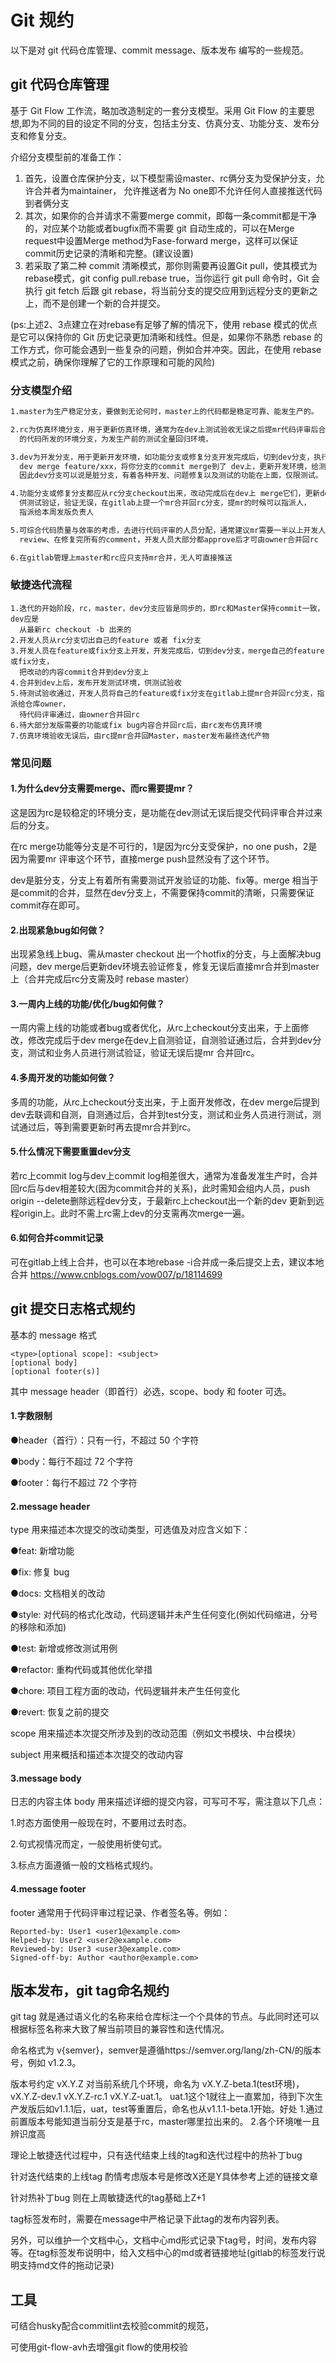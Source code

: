 # Git 规约

以下是对 git 代码仓库管理、commit message、版本发布 编写的一些规范。

## git 代码仓库管理

基于 Git Flow 工作流，略加改造制定的一套分支模型。采用 Git Flow 的主要思想,即为不同的目的设定不同的分支，包括主分支、仿真分支、功能分支、发布分支和修复分支。

介绍分支模型前的准备工作：
1. 首先，设置仓库保护分支，以下模型需设master、rc俩分支为受保护分支，允许合并者为maintainer，
  允许推送者为 No one即不允许任何人直接推送代码到者俩分支
2. 其次，如果你的合并请求不需要merge commit，即每一条commit都是干净的，对应某个功能或者bugfix而不需要
  git 自动生成的，可以在Merge request中设置Merge method为Fase-forward merge，这样可以保证commit历史记录的清晰和完整。(建议设置)
3. 若采取了第二种 commit 清晰模式，那你则需要再设置Git pull，使其模式为rebase模式，git config pull.rebase true，当你运行 git pull 命令时，Git 会执行 git fetch 后跟 git rebase，将当前分支的提交应用到远程分支的更新之上，而不是创建一个新的合并提交。

(ps:上述2、3点建立在对rebase有足够了解的情况下，使用 rebase 模式的优点是它可以保持你的 Git 历史记录更加清晰和线性。但是，如果你不熟悉 rebase 的工作方式，你可能会遇到一些复杂的问题，例如合并冲突。因此，在使用 rebase 模式之前，确保你理解了它的工作原理和可能的风险)

### 分支模型介绍

````md
1.master为生产稳定分支，要做到无论何时，master上的代码都是稳定可靠、能发生产的。

2.rc为仿真环境分支，用于更新仿真环境，通常为在dev上测试验收无误之后提mr代码评审后合并回rc分支
  的代码所发的环境分支，为发生产前的测试全量回归环境，

3.dev为开发分支，用于更新开发环境，如功能分支或修复分支开发完成后，切到dev分支，执行
  dev merge feature/xxx，将你分支的commit merge到了 dev上，更新开发环境，给测试验收。
  因此dev分支可以说是脏分支，有着各种开发、问题修复以及测试的功能在上面，仅限测试。

4.功能分支或修复分支都应从rc分支checkout出来，改动完成后在dev上 merge它们，更新dev环境
  供测试验证，验证无误，在gitlab上提一个mr合并回rc分支，提mr的时候可以指派人，
  指派给本周发版负责人

5.可综合代码质量与效率的考虑，去进行代码评审的人员分配，通常建议mr需要一半以上开发人员
  review、在修复完所有的comment，开发人员大部分都approve后才可由owner合并回rc

6.在gitlab管理上master和rc应只支持mr合并，无人可直接推送
````

### 敏捷迭代流程

````
1.迭代的开始阶段，rc，master，dev分支应皆是同步的，即rc和Master保持commit一致，dev应是
  从最新rc checkout -b 出来的
2.开发人员从rc分支切出自己的feature 或者 fix分支
3.开发人员在feature或fix分支上开发，开发完成后，切到dev分支，merge自己的feature或fix分支，
  把改动的内容commit合并到dev分支上
4.合并到dev上后，发布开发测试环境，供测试验收
5.待测试验收通过，开发人员将自己的feature或fix分支在gitlab上提mr合并回rc分支，指派给仓库owner，
  待代码评审通过，由owner合并回rc
6.待大部分发版需要的功能或fix bug内容合并回rc后，由rc发布仿真环境
7.仿真环境验收无误后，由rc提mr合并回Master，master发布最终迭代产物
````

### 常见问题
#### 1.为什么dev分支需要merge、而rc需要提mr？

这是因为rc是较稳定的环境分支，是功能在dev测试无误后提交代码评审合并过来后的分支。

在rc merge功能等分支是不可行的，1是因为rc分支受保护，no one push，2是因为需要mr 评审这个环节，直接merge push显然没有了这个环节。

dev是脏分支，分支上有着所有需要测试开发验证的功能、fix等。merge 相当于是commit的合并，显然在dev分支上，不需要保持commit的清晰，只需要保证commit存在即可。

#### 2.出现紧急bug如何做？

出现紧急线上bug、需从master checkout 出一个hotfix的分支，与上面解决bug问题，dev merge后更新dev环境去验证修复，修复无误后直接mr合并到master上（合并完成后rc分支需及时 rebase master）

#### 3.一周内上线的功能/优化/bug如何做？

一周内需上线的功能或者bug或者优化，从rc上checkout分支出来，于上面修改，修改完成后于dev merge在dev上自测验证，自测验证通过后，合并到dev分支，测试和业务人员进行测试验证，验证无误后提mr 合并回rc。

#### 4.多周开发的功能如何做？

多周的功能，从rc上checkout分支出来，于上面开发修改，在dev merge后提到dev去联调和自测，自测通过后，合并到test分支，测试和业务人员进行测试，测试通过后，等到需要更新时再去提mr合并到rc。

#### 5.什么情况下需要重置dev分支

若rc上commit log与dev上commit log相差很大，通常为准备发准生产时，合并回rc后与dev相差较大(因为commit合并的关系)，此时需知会组内人员，push origin --delete删除远程dev分支，于最新rc上checkout出一个新的dev 更新到远程origin上。此时不需上rc需上dev的分支需再次merge一遍。

#### 6.如何合并commit记录

可在gitlab上线上合并，也可以在本地rebase -i合并成一条后提交上去，建议本地合并
https://www.cnblogs.com/vow007/p/18114699

## git 提交日志格式规约
基本的 message 格式

```
<type>[optional scope]: <subject>
[optional body]
[optional footer(s)]
```
其中 message header（即首行）必选，scope、body 和 footer 可选。

#### 1.字数限制

●header（首行）：只有一行，不超过 50 个字符

●body：每行不超过 72 个字符

●footer：每行不超过 72 个字符

#### 2.message header

type 用来描述本次提交的改动类型，可选值及对应含义如下：

●feat: 新增功能


●fix: 修复 bug

●docs: 文档相关的改动

●style: 对代码的格式化改动，代码逻辑并未产生任何变化(例如代码缩进，分号的移除和添加)

●test: 新增或修改测试用例

●refactor: 重构代码或其他优化举措

●chore: 项目工程方面的改动，代码逻辑并未产生任何变化

●revert: 恢复之前的提交

scope 用来描述本次提交所涉及到的改动范围（例如文书模块、中台模块）

subject 用来概括和描述本次提交的改动内容

#### 3.message body

日志的内容主体 body 用来描述详细的提交内容，可写可不写，需注意以下几点：

1.时态方面使用一般现在时，不要用过去时态。

2.句式视情况而定，一般使用祈使句式。

3.标点方面遵循一般的文档格式规约。

#### 4.message footer

footer 通常用于代码评审过程记录、作者签名等。例如：
```
Reported-by: User1 <user1@example.com>
Helped-by: User2 <user2@example.com>
Reviewed-by: User3 <user3@example.com>
Signed-off-by: Author <author@example.com>
```
## 版本发布，git tag命名规约
git tag 就是通过语义化的名称来给仓库标注一个个具体的节点。与此同时还可以根据标签名称来大致了解当前项目的兼容性和迭代情况。

命名格式为 v{semver}，semver是遵循https://semver.org/lang/zh-CN/的版本号，例如 v1.2.3。

版本号约定 vX.Y.Z
对当前系统几个环境，命名为 vX.Y.Z-beta.1(test环境)， vX.Y.Z-dev.1 vX.Y.Z-rc.1 vX.Y.Z-uat.1。 uat.1这个1就往上一直累加，待到下次生产发版后如v1.1.1后，uat，test等重置后，命名也从v1.1.1-beta.1开始。好处 1.通过前置版本号能知道当前分支是基于rc，master哪里拉出来的。 2.各个环境唯一且辨识度高


理论上敏捷迭代过程中，只有迭代结束上线的tag和迭代过程中的热补丁bug

针对迭代结束的上线tag 酌情考虑版本号是修改X还是Y具体参考上述的链接文章

针对热补丁bug 则在上周敏捷迭代的tag基础上Z+1

tag标签发布时，需要在message中严格记录下此tag的发布内容列表。

另外，可以维护一个文档中心，文档中心md形式记录下tag号，时间，发布内容等。在tag标签发布说明中，给入文档中心的md或者链接地址(gitlab的标签发行说明支持md文件的拖动记录)

## 工具
可结合husky配合commitlint去校验commit的规范，

可使用git-flow-avh去增强git flow的使用校验
